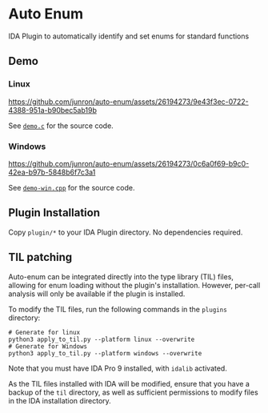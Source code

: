 # Auto Enum
IDA Plugin to automatically identify and set enums for standard functions

## Demo

### Linux

https://github.com/junron/auto-enum/assets/26194273/9e43f3ec-0722-4388-951a-b90bec5ab19b


See [`demo.c`](./demo/demo.c) for the source code.

### Windows


https://github.com/junron/auto-enum/assets/26194273/0c6a0f69-b9c0-42ea-b97b-5848b6f7c3a1

See [`demo-win.cpp`](./demo/demo-win.cpp) for the source code.


## Plugin Installation

Copy `plugin/*` to your IDA Plugin directory. No dependencies required.

## TIL patching

Auto-enum can be integrated directly into the type library (TIL) files, allowing for enum loading without the plugin's installation. However, per-call analysis will only be available if the plugin is installed.

To modify the TIL files, run the following commands in the `plugins` directory:
```shell
# Generate for linux
python3 apply_to_til.py --platform linux --overwrite
# Generate for Windows
python3 apply_to_til.py --platform windows --overwrite
```
Note that you must have IDA Pro 9 installed, with `idalib` activated.   

As the TIL files installed with IDA will be modified, ensure that you have a backup of the `til` directory, as well as sufficient permissions to modify files in the IDA installation directory.